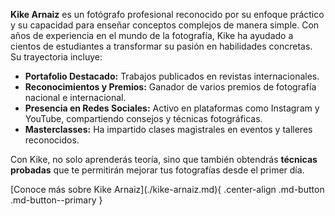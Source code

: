 **Kike Arnaiz** es un fotógrafo profesional reconocido por su enfoque práctico y su capacidad para enseñar conceptos complejos de manera simple. Con años de experiencia en el mundo de la fotografía, Kike ha ayudado a cientos de estudiantes a transformar su pasión en habilidades concretas. Su trayectoria incluye:

- **Portafolio Destacado:** Trabajos publicados en revistas internacionales.
- **Reconocimientos y Premios:** Ganador de varios premios de fotografía nacional e internacional.
- **Presencia en Redes Sociales:** Activo en plataformas como Instagram y YouTube, compartiendo consejos y técnicas fotográficas.
- **Masterclasses:** Ha impartido clases magistrales en eventos y talleres reconocidos.

Con Kike, no solo aprenderás teoría, sino que también obtendrás **técnicas probadas** que te permitirán mejorar tus fotografías desde el primer día.

<!-- ### [**Conoce Más Sobre Kike Arnaiz**](https://www.kikearnaiz.com/curso-de-fotografia-digital?ref=Q72693255I#pagina-nueva-30){:target=\_blank} -->

<div class="center-align" markdown>
[Conoce más sobre Kike Arnaiz](./kike-arnaiz.md){ .center-align .md-button .md-button--primary }
</div>